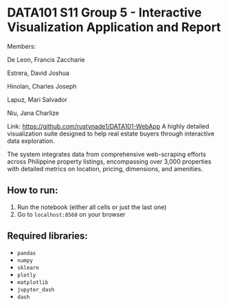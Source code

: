 # DATA101 S11 Group 5 - Interactive Visualization Application and Report
Members:

De Leon, Francis Zaccharie 

Estrera, David Joshua

Hinolan, Charles Joseph 

Lapuz, Mari Salvador

Niu, Jana Charlize

Link: https://github.com/rustynade1/DATA101-WebApp
A highly detailed visualization suite designed to help real estate buyers through interactive data exploration. 

The system integrates data from comprehensive web-scraping efforts across Philippine property listings, encompassing over 3,000 properties with detailed metrics on location, pricing, dimensions, and amenities.

## How to run:
1. Run the notebook (either all cells or just the last one)
2. Go to ```localhost:8560``` on your browser

## Required libraries:
- `pandas`
- `numpy`
- `sklearn`
- `plotly`
- `matplotlib`
- `jupyter_dash`
- `dash`
